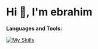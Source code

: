 # Hi 👋, I'm ebrahim



**Languages and Tools:**

[![My Skills](https://skillicons.dev/icons?i=cs,gcp,azure,react,vue,flutter)](https://skillicons.dev)

